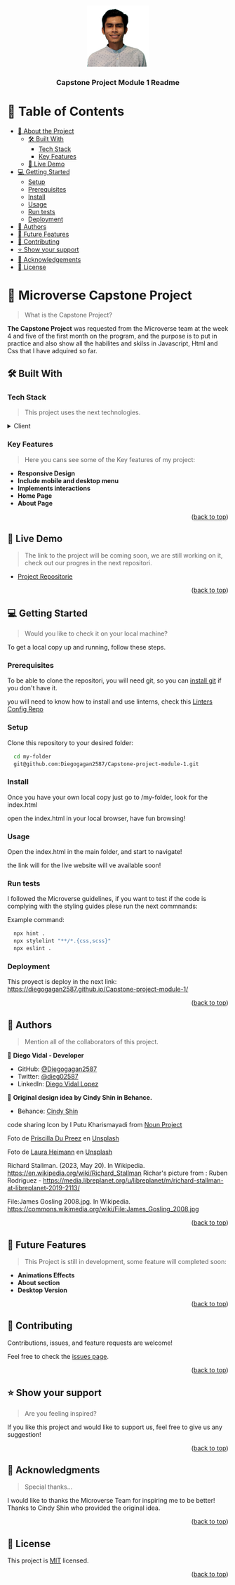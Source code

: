 <a name="readme-top"></a>

<div align="center">

  <img src="./img/diego-vidal.jpg" alt="Diego's picture" width="140"  height="auto" />
  <br/>

  <h3><b>Capstone Project Module 1 Readme</b></h3>

</div>

<!-- TABLE OF CONTENTS -->

# 📗 Table of Contents

- [📖 About the Project](#about-project)
  - [🛠 Built With](#built-with)
    - [Tech Stack](#tech-stack)
    - [Key Features](#key-features)
  - [🚀 Live Demo](#live-demo)
- [💻 Getting Started](#getting-started)
  - [Setup](#setup)
  - [Prerequisites](#prerequisites)
  - [Install](#install)
  - [Usage](#usage)
  - [Run tests](#run-tests)
  - [Deployment](#deployment)
- [👥 Authors](#authors)
- [🔭 Future Features](#future-features)
- [🤝 Contributing](#contributing)
- [⭐️ Show your support](#support)
- [🙏 Acknowledgements](#acknowledgements)
- [📝 License](#license)

<!-- PROJECT DESCRIPTION -->

# 📖 Microverse Capstone Project <a name="about-project"></a>

> What is the Capstone Project?

**The Capstone Project** was requested from the Microverse team at the week 4 and five of the first month on the program, and the purpose is to put in practice and also show all the habilites and skilss in Javascript, Html and Css that I have adquired so far. 

## 🛠 Built With <a name="built-with"></a>

### Tech Stack <a name="tech-stack"></a>

> This project uses the next technologies.

<details>
  <summary>Client</summary>
  <ul>
    <li><a href="https://developer.mozilla.org/en-US/docs/Web/JavaScript">JavaScript</a></li>
    <li><a href="https://developer.mozilla.org/en-US/docs/Web/HTML">HTML</a></li>
    <li><a href="https://developer.mozilla.org/en-US/docs/Web/CSS">CSS</a></li>
  </ul>
</details>

<!-- Features -->

### Key Features <a name="key-features"></a>

> Here you cans see some of the Key features of my project:

- **Responsive Design**
- **Include mobile and desktop menu**
- **Implements interactions**
- **Home Page**
- **About Page**

<p align="right">(<a href="#readme-top">back to top</a>)</p>

<!-- LIVE DEMO -->

## 🚀 Live Demo <a name="live-demo"></a>

> The link to the project will be coming soon, we are still working on it, check out our progres in the next repositori.

- [Project Repositorie ](https://github.com/Diegogagan2587/Capstone-project-module-1)

<p align="right">(<a href="#readme-top">back to top</a>)</p>

<!-- GETTING STARTED -->

## 💻 Getting Started <a name="getting-started"></a>

> Would you like to check it on your local machine?

To get a local copy up and running, follow these steps.

### Prerequisites

To be able to clone the repositori, you will need git, so you can
 [install git](https://git-scm.com/book/en/v2/Getting-Started-Installing-Git) if you don't have it.

you will need to know how to install and use linterns, check this [Linters Config Repo](https://github.com/microverseinc/linters-config) 

### Setup

Clone this repository to your desired folder:

```sh
  cd my-folder
  git@github.com:Diegogagan2587/Capstone-project-module-1.git
```


### Install
Once you have your own local copy just go to /my-folder, look for the index.html

open the index.html in your local browser, have fun browsing!


### Usage

Open the index.html in the main folder, and start to navigate!

the link will for the live website will ve available soon!

### Run tests
I followed the Microverse guidelines, if you want to test if the code
is complying with the styling guides plese run the next commnands:

Example command:

```sh
  npx hint .
  npx stylelint "**/*.{css,scss}"
  npx eslint .
```


### Deployment

This proyect is deploy in the next link:
https://diegogagan2587.github.io/Capstone-project-module-1/

<p align="right">(<a href="#readme-top">back to top</a>)</p>

<!-- AUTHORS -->

## 👥 Authors <a name="authors"></a>

> Mention all of the collaborators of this project.

👤 **Diego Vidal - Developer**

- GitHub: [@Diegogagan2587](https://github.com/Diegogagan2587)
- Twitter: [@dieg02587](https://twitter.com/dieg02587)
- LinkedIn: [Diego Vidal Lopez](https://www.linkedin.com/in/diego-vidal2587/)

👤 **Original design idea by Cindy Shin in Behance.**

- Behance: [Cindy Shin](https://www.behance.net/adagio07)

code sharing Icon by I Putu Kharismayadi from <a href="https://thenounproject.com/browse/icons/term/code-sharing/" target="_blank" title="code sharing Icons">Noun Project</a>

Foto de <a href="https://unsplash.com/@priscilladupreez?utm_source=unsplash&utm_medium=referral&utm_content=creditCopyText">Priscilla Du Preez</a> en <a href="https://unsplash.com/es/fotos/k3RZK--S-kk?utm_source=unsplash&utm_medium=referral&utm_content=creditCopyText">Unsplash</a>
  

Foto de <a href="https://unsplash.com/@thatanimeweirdo?utm_source=unsplash&utm_medium=referral&utm_content=creditCopyText">Laura Heimann</a> en <a href="https://unsplash.com/es/fotos/gyLrgS00gvw?utm_source=unsplash&utm_medium=referral&utm_content=creditCopyText">Unsplash</a>

Richard Stallman. (2023, May 20). In Wikipedia. https://en.wikipedia.org/wiki/Richard_Stallman
Richar's picture from : Ruben Rodriguez - https://media.libreplanet.org/u/libreplanet/m/richard-stallman-at-libreplanet-2019-2113/


File:James Gosling 2008.jpg. In Wikipedia. https://commons.wikimedia.org/wiki/File:James_Gosling_2008.jpg
  

<p align="right">(<a href="#readme-top">back to top</a>)</p>

<!-- FUTURE FEATURES -->

## 🔭 Future Features <a name="future-features"></a>

> This Project is still in development, some feature will completed soon:

-  **Animations Effects**
-  **About section**
-  **Desktop Version**

<p align="right">(<a href="#readme-top">back to top</a>)</p>

<!-- CONTRIBUTING -->

## 🤝 Contributing <a name="contributing"></a>

Contributions, issues, and feature requests are welcome!

Feel free to check the [issues page](https://github.com/Diegogagan2587/Capstone-project-module-1/issues/1).

<p align="right">(<a href="#readme-top">back to top</a>)</p>

<!-- SUPPORT -->

## ⭐️ Show your support <a name="support"></a>

> Are you feeling inspired?

If you like this project and would like to support us, feel free to give us any suggestion!

<p align="right">(<a href="#readme-top">back to top</a>)</p>

<!-- ACKNOWLEDGEMENTS -->

## 🙏 Acknowledgments <a name="acknowledgements"></a>

> Special thanks...

I would like to thanks the Microverse Team for inspiring me to be better!
Thanks to Cindy Shin who provided the original idea.

<p align="right">(<a href="#readme-top">back to top</a>)</p>


<!-- LICENSE -->

## 📝 License <a name="license"></a>

This project is [MIT](./LICENSE) licensed.

<p align="right">(<a href="#readme-top">back to top</a>)</p>